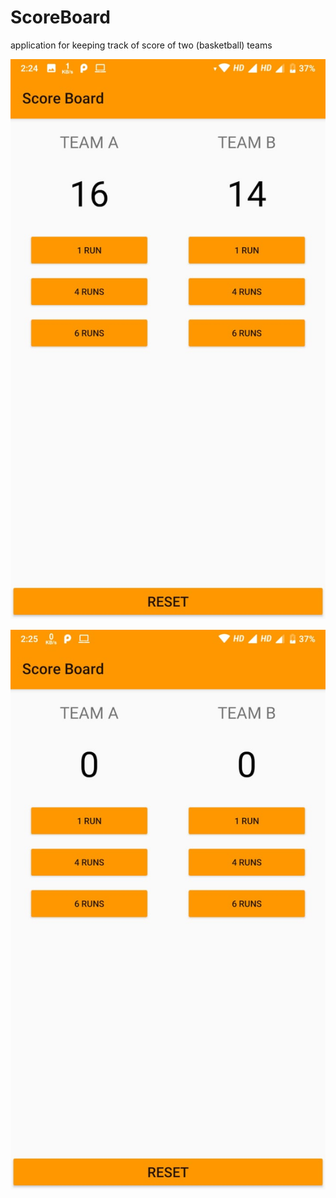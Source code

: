 # ScoreBoard
application for keeping track of score of two (basketball) teams


![](images/score.jpeg)



![](images/reset.jpeg)
